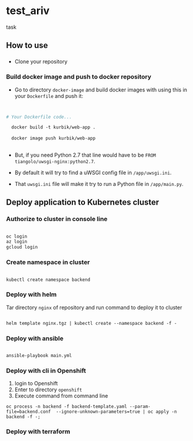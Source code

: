 # test_ariv
task


## How to use

### 
* Clone your repository

### Build docker image and push to docker repository
* Go to directory `docker-image` and build docker images with using this in your `Dockerfile` and push it:

```Dockerfile


# Your Dockerfile code...

  docker build -t kurbik/web-app .
  
  docker image push kurbik/web-app 
  
```

* But, if you need Python 2.7 that line would have to be `FROM tiangolo/uwsgi-nginx:python2.7`.

* By default it will try to find a uWSGI config file in `/app/uwsgi.ini`.

* That `uwsgi.ini` file will make it try to run a Python file in `/app/main.py`.


## Deploy application to Kubernetes cluster

### Authorize to cluster in console line

```Dockerfile

oc login
az login
gcloud login


```

### Create namespace in cluster

```Dockerfile

kubectl create namespace backend

```


###  Deploy with helm

Tar  directory  `nginx` of repository and run command to deploy it to cluster


```Dockerfile

helm template nginx.tgz | kubectl create --namespace backend -f -

```


### Deploy with ansible 

```Dockerfile

ansible-playbook main.yml

```

### Deploy with cli in Openshift

1. login to Openshift
2. Enter to directory `openshift`
3. Execute command from command line

```
oc process -n backend -f backend-template.yaml --param-file=backend.conf  --ignore-unknown-parameters=true | oc apply -n backend -f -;

```
### Deploy with terraform


